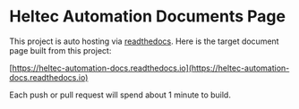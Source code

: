 # Heltec Automation Documents Page

This project is auto hosting via [readthedocs](https://readthedocs.org/). Here is the target document page built from this project:

 [https://heltec-automation-docs.readthedocs.io](https://heltec-automation-docs.readthedocs.io)



Each push or pull request will spend about 1 minute to build.